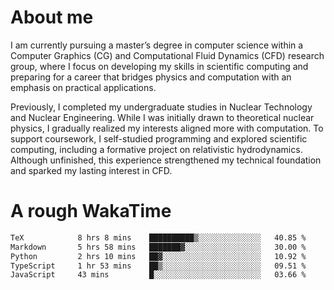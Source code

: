 # About me

I am currently pursuing a master’s degree in computer science within a Computer Graphics (CG) and Computational Fluid Dynamics (CFD) research group, where I focus on developing my skills in scientific computing and preparing for a career that bridges physics and computation with an emphasis on practical applications.

Previously, I completed my undergraduate studies in Nuclear Technology and Nuclear Engineering. While I was initially drawn to theoretical nuclear physics, I gradually realized my interests aligned more with computation. To support coursework, I self-studied programming and explored scientific computing, including a formative project on relativistic hydrodynamics. Although unfinished, this experience strengthened my technical foundation and sparked my lasting interest in CFD.

# A rough WakaTime

<!--START_SECTION:waka-->

```txt
TeX            8 hrs 8 mins    ██████████▒░░░░░░░░░░░░░░   40.85 %
Markdown       5 hrs 58 mins   ███████▓░░░░░░░░░░░░░░░░░   30.00 %
Python         2 hrs 10 mins   ██▓░░░░░░░░░░░░░░░░░░░░░░   10.92 %
TypeScript     1 hr 53 mins    ██▒░░░░░░░░░░░░░░░░░░░░░░   09.51 %
JavaScript     43 mins         █░░░░░░░░░░░░░░░░░░░░░░░░   03.66 %
```

<!--END_SECTION:waka-->
